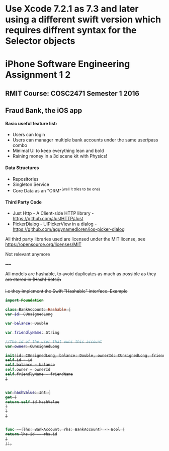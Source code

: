# Use Xcode 7.2.1 as 7.3 and later using a different swift version which requires diffrent syntax for the Selector objects
# iPhone Software Engineering Assignment <del>1</del> 2 
## RMIT Course: COSC2471 Semester 1 2016
## Fraud Bank, the iOS app 

#### Basic useful feature list:

* Users can login
* Users can manager multiple bank accounts under the same user/pass combo 
* Minimal UI to keep everything lean and bold
* Raining money in a 3d scene kit with Physics!


#### Data Structures

* Repositories
* Singleton Service
* Core Data as an "ORM"<sup>(well it tries to be one)</sup>


#### Third Party Code

- Just Http  - A Client-side HTTP library - https://github.com/JustHTTP/Just
- PickerDialog - UIPickerView in a dialog - https://github.com/aguynamedloren/ios-picker-dialog

All third party libraries used are licensed under the MIT license, see https://opensource.org/licenses/MIT



Not relevant anymore

<del>
~~

All models are hashable, to avoid duplicates as much as possible as they are stored in (Hash) Sets:+1:

i.e they implement the Swift "Hashable" interface. Example

```swift
import Foundation

class BankAccount: Hashable {
var id: CUnsignedLong

var balance: Double

var friendlyName: String

//The id of the user that owns this account
var owner: CUnsignedLong

init(id: CUnsignedLong, balance: Double, ownerId: CUnsignedLong, friendName: String) {
self.id = id
self.balance = balance
self.owner = ownerId
self.friendlyName = friendName
}


var hashValue: Int {
get {
return self.id.hashValue
}
}
}


func ==(lhs: BankAccount, rhs: BankAccount) -> Bool {
return lhs.id == rhs.id
}
});
```

</del>